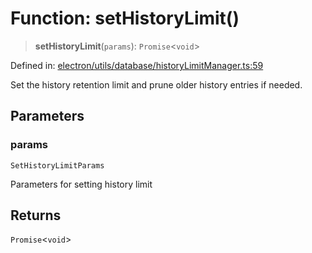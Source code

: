 # Function: setHistoryLimit()

> **setHistoryLimit**(`params`): `Promise`\<`void`\>

Defined in: [electron/utils/database/historyLimitManager.ts:59](https://github.com/Nick2bad4u/Uptime-Watcher/blob/2a45eeb1723f8f7089001af2c92aa07d82dfe7e4/electron/utils/database/historyLimitManager.ts#L59)

Set the history retention limit and prune older history entries if needed.

## Parameters

### params

`SetHistoryLimitParams`

Parameters for setting history limit

## Returns

`Promise`\<`void`\>
